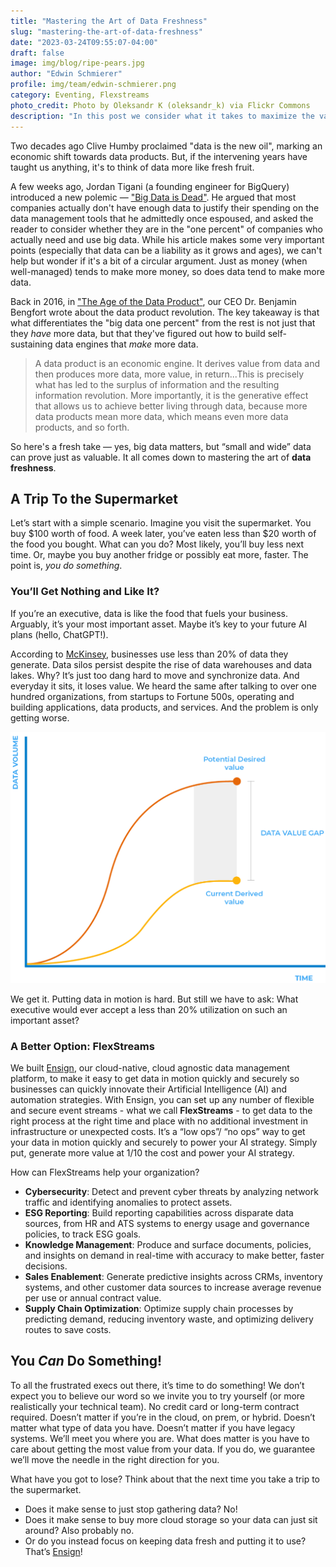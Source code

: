 ```yaml
---
title: "Mastering the Art of Data Freshness"
slug: "mastering-the-art-of-data-freshness"
date: "2023-03-24T09:55:07-04:00"
draft: false
image: img/blog/ripe-pears.jpg
author: "Edwin Schmierer"
profile: img/team/edwin-schmierer.png
category: Eventing, Flexstreams
photo_credit: Photo by Oleksandr K (oleksandr_k) via Flickr Commons
description: "In this post we consider what it takes to maximize the value of your data in a business context."
---
```


Two decades ago Clive Humby proclaimed "data is the new oil", marking an economic shift towards data products. But, if the intervening years have taught us anything, it's to think of data more like fresh fruit.

<!--more-->

A few weeks ago, Jordan Tigani (a founding engineer for BigQuery) introduced a new polemic &mdash; ["Big Data is Dead"](https://motherduck.com/blog/big-data-is-dead/?utm_source=substack&utm_medium=email). He argued that most companies actually don't have enough data to justify their spending on the data management tools that he admittedly once espoused, and asked the reader to consider whether they are in the "one percent" of companies who actually need and use big data. While his article makes some very important points (especially that data can be a liability as it grows and ages), we can't help but wonder if it's a bit of a circular argument. Just as money (when well-managed) tends to make more money, so does data tend to make more data.

Back in 2016, in ["The Age of the Data Product"](https://districtdatalabs.silvrback.com/the-age-of-the-data-product), our CEO Dr. Benjamin Bengfort wrote about the data product revolution. The key takeaway is that what differentiates the "big data one percent" from the rest is not just that they *have* more data, but that they've figured out how to build self-sustaining data engines that *make* more data.

> A data product is an economic engine. It derives value from data and then produces more data, more value, in return...This is precisely what has led to the surplus of information and the resulting information revolution. More importantly, it is the generative effect that allows us to achieve better living through data, because more data products mean more data, which means even more data products, and so forth.

So here's a fresh take &mdash; yes, big data matters, but “small and wide” data can prove just as valuable. It all comes down to mastering the art of **data freshness**.

## A Trip To the Supermarket
Let’s start with a simple scenario. Imagine you visit the supermarket. You buy $100 worth of food. A week later, you’ve eaten less than $20 worth of the food you bought. What can you do? Most likely, you’ll buy less next time. Or, maybe you buy another fridge or possibly eat more, faster. The point is, *you do something*.

### You’ll Get Nothing and Like It?
If you’re an executive, data is like the food that fuels your business. Arguably, it’s your most important asset. Maybe it’s key to your future AI plans (hello, ChatGPT!).

According to [McKinsey](https://www.mckinsey.com/capabilities/mckinsey-digital/our-insights/the-top-trends-in-tech), businesses use less than 20% of data they generate. Data silos persist despite the rise of data warehouses and data lakes. Why? It’s just too dang hard to move and synchronize data. And everyday it sits, it loses value. We heard the same after talking to over one hundred organizations, from startups to Fortune 500s, operating and building applications, data products, and services. And the problem is only getting worse.

!["Data Value Gap"](/img/blog/data-value-gap.png)

We get it. Putting data in motion is hard. But still we have to ask: What executive would ever accept a less than 20% utilization on such an important asset?

### A Better Option: FlexStreams
We built [Ensign](https://rotational.io/ensign/), our cloud-native, cloud agnostic data management platform, to make it easy to get data in motion quickly and securely so businesses can quickly innovate their Artificial Intelligence (AI) and automation strategies. With Ensign, you can set up any number of flexible and secure event streams - what we call **FlexStreams** - to get data to the right process at the right time and place with no additional investment in infrastructure or unexpected costs. It’s a “low ops”/ “no ops” way to get your data in motion quickly and securely to power your AI strategy. Simply put, generate more value at 1/10 the cost and power your AI strategy.

How can FlexStreams help your organization?
- **Cybersecurity**: Detect and prevent cyber threats by analyzing network traffic and identifying anomalies to protect assets.
- **ESG Reporting**: Build reporting capabilities across disparate data sources, from HR and ATS systems to energy usage and governance policies, to track ESG goals.
- **Knowledge Management**: Produce and surface documents, policies, and insights on demand in real-time with accuracy to make better, faster decisions.
- **Sales Enablement**: Generate predictive insights across CRMs, inventory systems, and other customer data sources to increase average revenue per use or annual contract value.
- **Supply Chain Optimization**: Optimize supply chain processes by predicting demand, reducing inventory waste, and optimizing delivery routes to save costs.

## You *Can* Do Something!
To all the frustrated execs out there, it’s time to do something! We don’t expect you to believe our word so we invite you to try yourself (or more realistically your technical team). No credit card or long-term contract required. Doesn’t matter if you’re in the cloud, on prem, or hybrid. Doesn’t matter what type of data you have. Doesn’t matter if you have legacy systems. We’ll meet you where you are. What does matter is you have to care about getting the most value from your data. If you do, we guarantee we’ll move the needle in the right direction for you.

What have you got to lose? Think about that the next time you take a trip to the supermarket.

- Does it make sense to just stop gathering data? No!
- Does it make sense to buy more cloud storage so your data can just sit around? Also probably no.
- Or do you instead focus on keeping data fresh and putting it to use? That’s [Ensign](https://rotational.app/)!


